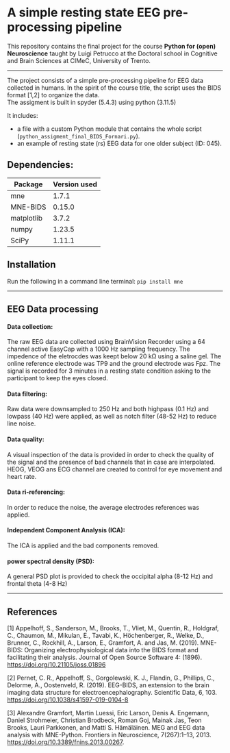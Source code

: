 # A simple resting state EEG pre-processing pipeline

This repository contains the final project for the course **Python for (open) Neuroscience** taught by Luigi Petrucco at the Doctoral school in Cognitive and Brain Sciences at CIMeC, University of Trento.

***
The project consists of a simple pre-processing pipeline for EEG data collected in humans. In the spirit of the course title, the script uses the BIDS format [1,2] to organize the data.  
The assigment is built in spyder (5.4.3) using python (3.11.5)

It includes:
- a file with a custom Python module that contains the whole script (`python_assigment_final_BIDS_Fornari.py`).
- an example of resting state (rs) EEG data for one older subject (ID: 045).

## Dependencies:

| Package   | Version used | 
|-----------|--------------|
| mne       | 1.7.1        | 
| MNE-BIDS  | 0.15.0       |
| matplotlib| 3.7.2        |
| numpy     | 1.23.5       | 
| SciPy     | 1.11.1       |


## Installation

Run the following in a command line terminal: `pip install mne`

***

## EEG Data processing 

#### Data collection:
The raw EEG data are collected using BrainVision Recorder using a 64 channel active EasyCap with a 1000 Hz sampling frequency. The impedence of the eletrocdes was keept below 20 kΩ using a saline gel.
The online reference electrode was TP9 and the ground electrode was Fpz.
The signal is recorded for 3 minutes in a resting state condition asking to the participant to keep the eyes closed.
#### Data filtering:
Raw data were downsampled to 250 Hz and both highpass (0.1 Hz) and lowpass (40 Hz) were applied, as well as notch filter (48-52 Hz) to reduce line noise.
#### Data quality:
A visual inspection of the data is provided in order to check the quality of the signal and the presence of bad channels that in case are interpolated. HEOG, VEOG ans ECG channel are created to control for eye movement and heart rate.
#### Data ri-referencing:
In order to reduce the noise, the average electrodes references was applied.
#### Independent Component Analysis (ICA):
The ICA is applied and the bad components removed.
#### power spectral density (PSD):
A general PSD plot is provided to check the occipital alpha (8-12 Hz) and frontal theta (4-8 Hz)

***

## References
[1] Appelhoff, S., Sanderson, M., Brooks, T., Vliet, M., Quentin, R., Holdgraf, C., Chaumon, M., Mikulan, E., Tavabi, K., Höchenberger, R., Welke, D., Brunner, C., Rockhill, A., Larson, E., Gramfort, A. and Jas, M. (2019). MNE-BIDS: Organizing electrophysiological data into the BIDS format and facilitating their analysis. Journal of Open Source Software 4: (1896). https://doi.org/10.21105/joss.01896

[2] Pernet, C. R., Appelhoff, S., Gorgolewski, K. J., Flandin, G., Phillips, C., Delorme, A., Oostenveld, R. (2019). EEG-BIDS, an extension to the brain imaging data structure for electroencephalography. Scientific Data, 6, 103. https://doi.org/10.1038/s41597-019-0104-8

[3] Alexandre Gramfort, Martin Luessi, Eric Larson, Denis A. Engemann, Daniel Strohmeier, Christian Brodbeck, Roman Goj, Mainak Jas, Teon Brooks, Lauri Parkkonen, and Matti S. Hämäläinen. MEG and EEG data analysis with MNE-Python. Frontiers in Neuroscience, 7(267):1–13, 2013. https://doi.org/10.3389/fnins.2013.00267.

